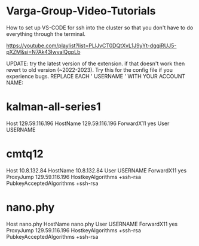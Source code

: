 # Varga-Group-Video-Tutorials

How to set up VS-CODE for ssh into the cluster so that you don't have to do everything through the terminal.

https://youtube.com/playlist?list=PLlJvCT0DQtXvL1J9yYt-dgqiRUJ5-pXZM&si=N7Ak43IwvalQgpLb

UPDATE: try the latest version of the extension. if that doesn't work then revert to old version (~2022-2023). Try this for the config file if you experience bugs. REPLACE EACH ' USERNAME ' WITH YOUR ACCOUNT NAME:

# kalman-all-series1

Host 129.59.116.196
HostName 129.59.116.196
ForwardX11 yes
User USERNAME

# cmtq12

Host 10.8.132.84
HostName 10.8.132.84
User USERNAME
ForwardX11 yes
ProxyJump 129.59.116.196
HostkeyAlgorithms +ssh-rsa
PubkeyAcceptedAlgorithms +ssh-rsa

# nano.phy

Host nano.phy
HostName nano.phy
User USERNAME
ForwardX11 yes
ProxyJump 129.59.116.196
HostkeyAlgorithms +ssh-rsa
PubkeyAcceptedAlgorithms +ssh-rsa
